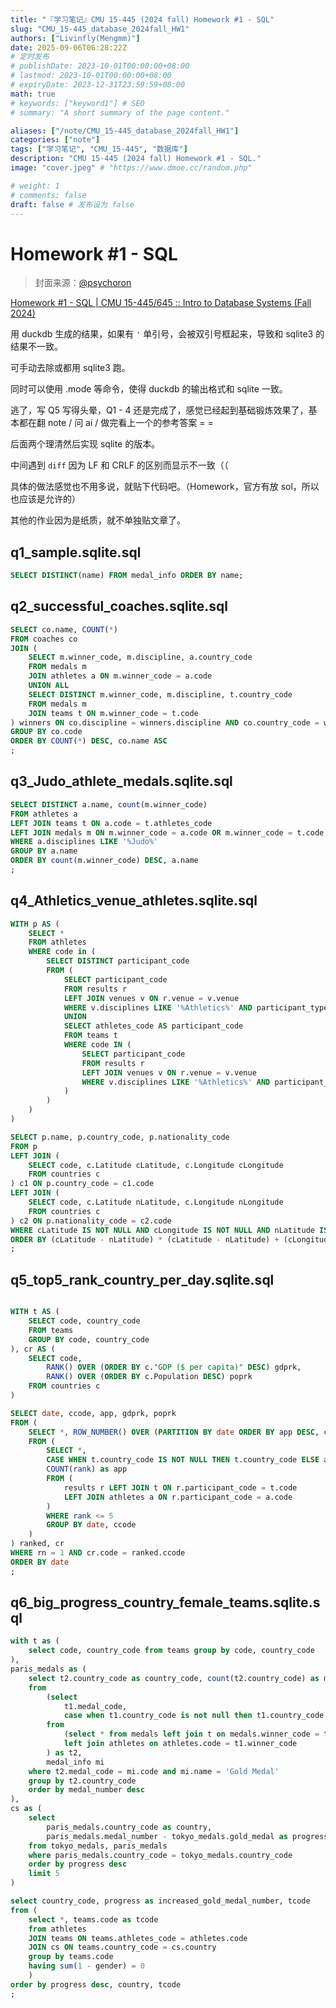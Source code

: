 ```yaml
---
title: "『学习笔记』CMU 15-445 (2024 fall) Homework #1 - SQL"
slug: "CMU_15-445_database_2024fall_HW1"
authors: ["Livinfly(Mengmm)"]
date: 2025-09-06T06:28:22Z
# 定时发布
# publishDate: 2023-10-01T00:00:00+08:00
# lastmod: 2023-10-01T00:00:00+08:00
# expiryDate: 2023-12-31T23:59:59+08:00
math: true
# keywords: ["keyword1"] # SEO
# summary: "A short summary of the page content."

aliases: ["/note/CMU_15-445_database_2024fall_HW1"]
categories: ["note"]
tags: ["学习笔记", "CMU_15-445", "数据库"]
description: "CMU 15-445 (2024 fall) Homework #1 - SQL."
image: "cover.jpeg" # "https://www.dmoe.cc/random.php"

# weight: 1
# comments: false
draft: false # 发布设为 false
---
```


# Homework #1 - SQL

> 封面来源：[@psychoron](https://x.com/psychoron/status/1890415031998673363)

[Homework #1 - SQL | CMU 15-445/645 :: Intro to Database Systems (Fall 2024)](https://15445.courses.cs.cmu.edu/fall2024/homework1/)

用 duckdb 生成的结果，如果有 `'` 单引号，会被双引号框起来，导致和 sqlite3 的结果不一致。

可手动去除或都用 sqlite3 跑。

同时可以使用 .mode 等命令，使得 duckdb 的输出格式和 sqlite 一致。

逃了，写 Q5 写得头晕，Q1 - 4 还是完成了，感觉已经起到基础锻炼效果了，基本都在翻 note / 问 ai / 做完看上一个的参考答案 = =

后面两个理清然后实现 sqlite 的版本。

中间遇到 `diff` 因为 LF 和 CRLF 的区别而显示不一致（（

具体的做法感觉也不用多说，就贴下代码吧。（Homework，官方有放 sol，所以也应该是允许的）

其他的作业因为是纸质，就不单独贴文章了。

## q1_sample.sqlite.sql

```sql
SELECT DISTINCT(name) FROM medal_info ORDER BY name;
```

## q2_successful_coaches.sqlite.sql

```sql
SELECT co.name, COUNT(*)
FROM coaches co
JOIN (
    SELECT m.winner_code, m.discipline, a.country_code
    FROM medals m
    JOIN athletes a ON m.winner_code = a.code
    UNION ALL
    SELECT DISTINCT m.winner_code, m.discipline, t.country_code
    FROM medals m
    JOIN teams t ON m.winner_code = t.code
) winners ON co.discipline = winners.discipline AND co.country_code = winners.country_code
GROUP BY co.code
ORDER BY COUNT(*) DESC, co.name ASC
;
```

## q3_Judo_athlete_medals.sqlite.sql

```sql
SELECT DISTINCT a.name, count(m.winner_code)
FROM athletes a
LEFT JOIN teams t ON a.code = t.athletes_code
LEFT JOIN medals m ON m.winner_code = a.code OR m.winner_code = t.code
WHERE a.disciplines LIKE '%Judo%'
GROUP BY a.name
ORDER BY count(m.winner_code) DESC, a.name
;
```

## q4_Athletics_venue_athletes.sqlite.sql

```sql
WITH p AS (
    SELECT *
    FROM athletes
    WHERE code in (
        SELECT DISTINCT participant_code
        FROM (
            SELECT participant_code
            FROM results r
            LEFT JOIN venues v ON r.venue = v.venue
            WHERE v.disciplines LIKE '%Athletics%' AND participant_type = 'Person'
            UNION
            SELECT athletes_code AS participant_code
            FROM teams t
            WHERE code IN (
                SELECT participant_code
                FROM results r
                LEFT JOIN venues v ON r.venue = v.venue
                WHERE v.disciplines LIKE '%Athletics%' AND participant_type = 'Team'
            )
        )
    )
)

SELECT p.name, p.country_code, p.nationality_code
FROM p
LEFT JOIN (
    SELECT code, c.Latitude cLatitude, c.Longitude cLongitude
    FROM countries c
) c1 ON p.country_code = c1.code
LEFT JOIN (
    SELECT code, c.Latitude nLatitude, c.Longitude nLongitude
    FROM countries c
) c2 ON p.nationality_code = c2.code
WHERE cLatitude IS NOT NULL AND cLongitude IS NOT NULL AND nLatitude IS NOT NULL AND nLongitude IS NOT NULL
ORDER BY (cLatitude - nLatitude) * (cLatitude - nLatitude) + (cLongitude - nLongitude) * (cLongitude - nLongitude) DESC, p.name
;
```

## q5_top5_rank_country_per_day.sqlite.sql

```sql

WITH t AS (
    SELECT code, country_code
    FROM teams
    GROUP BY code, country_code
), cr AS (
    SELECT code, 
        RANK() OVER (ORDER BY c."GDP ($ per capita)" DESC) gdprk,
        RANK() OVER (ORDER BY c.Population DESC) poprk
    FROM countries c
)

SELECT date, ccode, app, gdprk, poprk
FROM (
    SELECT *, ROW_NUMBER() OVER (PARTITION BY date ORDER BY app DESC, ccode) as rn
    FROM (
        SELECT *, 
        CASE WHEN t.country_code IS NOT NULL THEN t.country_code ELSE a.country_code END AS ccode,
        COUNT(rank) as app
        FROM (
            results r LEFT JOIN t ON r.participant_code = t.code
            LEFT JOIN athletes a ON r.participant_code = a.code
        )
        WHERE rank <= 5
        GROUP BY date, ccode
    )
) ranked, cr
WHERE rn = 1 AND cr.code = ranked.ccode
ORDER BY date
;
```

## q6_big_progress_country_female_teams.sqlite.sql

```sql
with t as (
	select code, country_code from teams group by code, country_code
),
paris_medals as (
    select t2.country_code as country_code, count(t2.country_code) as medal_number 
    from
        (select 
            t1.medal_code, 
            case when t1.country_code is not null then t1.country_code else athletes.country_code end as country_code
        from 
            (select * from medals left join t on medals.winner_code = t.code) as t1 
            left join athletes on athletes.code = t1.winner_code
        ) as t2, 
        medal_info mi
    where t2.medal_code = mi.code and mi.name = 'Gold Medal'
    group by t2.country_code
    order by medal_number desc
),
cs as (
    select 
        paris_medals.country_code as country, 
        paris_medals.medal_number - tokyo_medals.gold_medal as progress
    from tokyo_medals, paris_medals
    where paris_medals.country_code = tokyo_medals.country_code
    order by progress desc
    limit 5
)

select country_code, progress as increased_gold_medal_number, tcode
from (
    select *, teams.code as tcode
    from athletes
    JOIN teams ON teams.athletes_code = athletes.code
    JOIN cs ON teams.country_code = cs.country
    group by teams.code
    having sum(1 - gender) = 0
    )
order by progress desc, country, tcode
;
```
